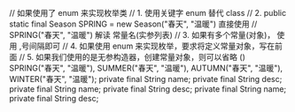 // 如果使用了 enum 来实现枚举类
// 1. 使用关键字 enum 替代 class
// 2. public static final Season SPRING = new Season("春天", "温暖") 直接使用
// SPRING("春天", "温暖") 解读 常量名(实参列表)
// 3. 如果有多个常量(对象)， 使用 ,号间隔即可
// 4. 如果使用 enum 来实现枚举，要求将定义常量对象，写在前面
// 5. 如果我们使用的是无参构造器，创建常量对象，则可以省略 ()
SPRING("春天", "温暖"),
SUMMER("春天", "温暖"),
AUTUMN("春天", "温暖"),
WINTER("春天", "温暖");
private final String name;
private final String desc;
private final String name;
private final String desc;
private final String name;
private final String desc;
